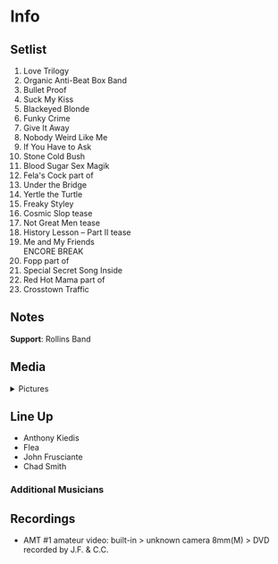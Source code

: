 # Info

## Setlist

1. Love Trilogy
2. Organic Anti-Beat Box Band
3. Bullet Proof
4. Suck My Kiss
5. Blackeyed Blonde
6. Funky Crime
7. Give It Away
8. Nobody Weird Like Me
9. If You Have to Ask
10. Stone Cold Bush
11. Blood Sugar Sex Magik
12. Fela's Cock part of
13. Under the Bridge
14. Yertle the Turtle
15. Freaky Styley
16. Cosmic Slop tease
17. Not Great Men tease
18. History Lesson – Part II tease
19. Me and My Friends
<br> ENCORE BREAK
20. Fopp part of
21. Special Secret Song Inside
22. Red Hot Mama part of
23. Crosstown Traffic

## Notes

**Support**: Rollins Band

## Media 

<details>
  <summary>Pictures</summary>
  <!--<img alt="Setlist" title="Setlist" src="_.jpg" height="200" />
  <img alt="Clipping" title="Clipping" src="_.jpg" height="200" />
  <img alt="Flyer" title="Flyer" src="_.jpg" height="200" />-->
</details>

## Line Up

* Anthony Kiedis
* Flea
* John Frusciante
* Chad Smith

### Additional Musicians

## Recordings

* AMT #1 amateur video: built-in > unknown camera 8mm(M) > DVD recorded by J.F. & C.C.
